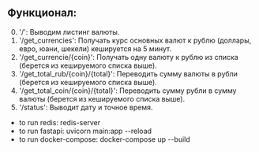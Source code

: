 ## Функционал: 

0. '/': Выводим листинг валюты.
1. '/get_currencies': Получать курс основных валют к рублю (доллары, евро, юани, шекели) кешируется на 5 минут. 
2. '/get_currencie/{coin}': Получать одну валюту к рублю из списка (берется из кешируемого списка выше).
3. '/get_total_rub/{coin}/{total}': Переводить сумму валюты в рубли (берется из кешируемого списка выше). 
4. '/get_total_coin/{coin}/{total}': Переводить сумму рубли в сумму валюты (берется из кешируемого списка выше). 
5. '/status': Выводит дату и точное время. 

* to run redis: redis-server
* to run fastapi: uvicorn main:app --reload
* to run docker-compose: docker-compose up --build

